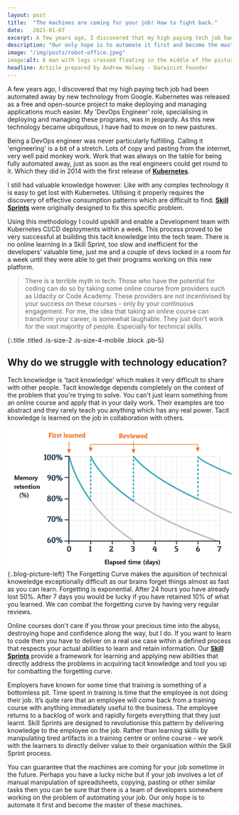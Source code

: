```yaml
---
layout: post
title:  "The machines are coming for your job! How to fight back."
date:   2021-01-07
excerpt: A few years ago, I discovered that my high paying tech job had been automated away by new technology from Google. My 'DevOps Engineer' role was in jeopardy. As this new technology, Kubernetes, became ubiquitous, I have had to move on to new pastures.
description: "Our only hope is to automate it first and become the master of these machines."
image: "/img/posts/robot-office.jpeg"
image:alt: A man with legs crossed floating in the middle of the picture, surrounded by electronical heavy machines. In his hands, a golden hi-tech glode is glowing. 
headline: Article prepared by Andrew Holway - Darwinist Founder
---
```


A few years ago, I discovered that my high paying tech job had been automated away by new technology from Google. Kubernetes was released as a free and open-source project to make deploying and managing applications much easier. My 'DevOps Engineer' role, specialising in deploying and managing these programs, was in jeopardy. As this new technology became ubiquitous, I have had to move on to new pastures.

Being a DevOps engineer was never particularly fulfilling. Calling it 'engineering' is a bit of a stretch. Lots of copy and pasting from the internet, very well paid monkey work. Work that was always on the table for being fully automated away, just as soon as the real engineers could get round to it. Which they did in 2014 with the first release of [**Kubernetes**](/technology/kubernetes/).

I still had valuable knowledge however. Like with any complex technology it is easy to get lost with Kubernetes. Utilising it properly requires the discovery of effective consumption patterns which are difficult to find. [**Skill Sprints**](/product/skill-sprint/) were originally designed to fix this specific problem.

Using this methodology I could upskill and enable a Development team with Kubernetes CI/CD deployments within a week. This process proved to be very successful at building this tacit knowledge into the tech team. There is no online learning in a Skill Sprint, too slow and inefficient for the developers’ valuable time, just me and a couple of devs locked in a room for a week until they were able to get their programs working on this new platform.

>There is a terrible myth in tech: Those who have the potential for coding can do so by taking some online course from providers such as Udacity or Code Academy. These providers are not incentivised by your success on these courses - only by your continuous engagement. For me, the idea that taking an online course can transform your career, is somewhat laughable. They just don't work for the vast majority of people. Especially for technical skills.

{:.title .titled .is-size-2 .is-size-4-mobile .block .pb-5}
## Why do we struggle with technology education?

Tech knowledge is 'tacit knowledge' which makes it very difficult to share with other people. Tacit knowledge depends completely on the context of the problem that you're trying to solve. You can't just learn something from an online course and apply that in your daily work. Their examples are too abstract and they rarely teach you anything which has any real power. Tacit knowledge is learned on the job in collaboration with others.

![the forgetting curve](/img/post/forgetting-curve.png){:.blog-picture-left}
The Forgetting Curve makes the aquisition of technical knoweledge exceptionally difficult as our brains forget things almost as fast as you can learn. Forgetting is exponential. After 24 hours you have already lost 50%. After 7 days you would be lucky if you have retained 10% of what you learned. We can combat the forgetting curve by having very regular reviews.

Online courses don't care if you throw your precious time into the abyss, destroying hope and confidence along the way, but I do. If you want to learn to code then you have to deliver on a real use case within a defined process that respects your actual abilities to learn and retain information. Our [**Skill Sprints**](/product/skill-sprint/) provide a framework for learning and applying new abilities that directly address the problems in acquiring tacit knowledge and tool you up for combatting the forgetting curve.

Employers have known for some time that training is something of a bottomless pit. Time spent in training is time that the employee is not doing their job. It’s quite rare that an employee will come back from a training course with anything immediately useful to the business. The employee returns to a backlog of work and rapidly forgets everything that they just learnt. Skill Sprints are designed to revolutionise this pattern by delivering knowledge to the employee on the job. Rather than learning skills by manipulating tired artifacts in a training centre or online course - we work with the learners to directly deliver value to their organisation within the Skill Sprint process.

You can guarantee that the machines are coming for your job sometime in the future. Perhaps you have a lucky niche but if your job involves a lot of manual manipulation of spreadsheets, copying, pasting or other similar tasks then you can be sure that there is a team of developers somewhere working on the problem of automating your job. Our only hope is to automate it first and become the master of these machines.
